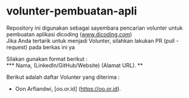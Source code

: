 # volunter-pembuatan-apli
Repository ini digunakan sebagai sayembara pencarian volunter untuk pembuatan aplikasi dicoding (www.dicoding.com) <br>
Jika Anda tertarik untuk menjadi Volunter, silahkan lakukan PR (pull - request) pada berkas ini ya <br>

Silakan gunakan format berikut : <br>
**\* Nama, (LinkedIn/GitHub/Website) (Alamat URL). **

Berikut adalah daftar Volunter yang diterima :
* Oon Arfiandwi, [oo.or.id] (https://oo.or.id).
